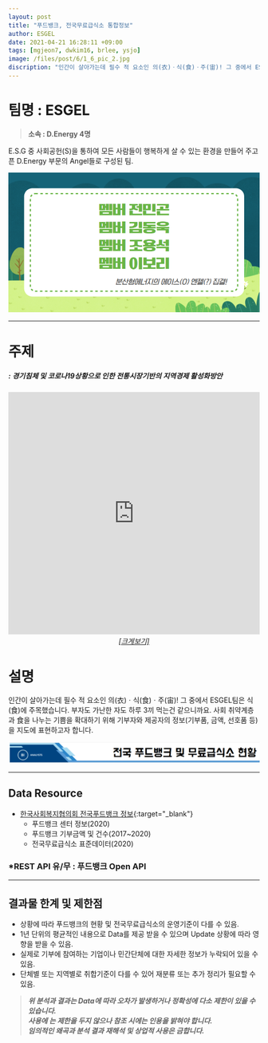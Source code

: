 ```yaml
---
layout: post
title: "푸드뱅크, 전국무료급식소 통합정보"
author: ESGEL
date: 2021-04-21 16:28:11 +09:00
tags: [mgjeon7, dwkim16, brlee, ysjo]
image: /files/post/6/1_6_pic_2.jpg
discription: "인간이 살아가는데 필수 적 요소인 의(衣)ㆍ식(食)ㆍ주(宙)! 그 중에서 ESGEL팀은 식(食)에 주목했습니다. 부자도 가난한 자도 하루 3끼 먹는건 같으니까요. 사회 취약계층과 食을 나누는 기쁨을 확대하기 위해 기부자와 제공자의 정보(기부품, 금액, 선호품 등)을 지도에 표현하고자 합니다."
---
```



# 팀명 : ESGEL

> **소속 : D.Energy 4명**

E.S.G 중 사회공헌(S)을 통하여 모든 사람들이 행복하게 살 수 있는 환경을 만들어 주고픈 D.Energy 부문의 Angel들로 구성된 팀.

![](/files/post/6/1_6_2.png)

----------------------------------------------------------------------------------------

# 주제 
##### : 경기침체 및 코로나19상황으로 인한 전통시장기반의 지역경제 활성화방안 
<div class="post-powerbi">
	<iframe class="post-powerbi-iframe" width="100%" height="486" src="https://app.powerbi.com/view?r=eyJrIjoiOWUzMmVhYTctMDM2NS00ODk3LTgxNjEtYmQ0OTlmMWI2OTljIiwidCI6IjJiNmNjMDkxLTQzNTgtNDBiNS04MmJmLTdlZGIyMjU0OGU2ZCJ9&pageName=ReportSection36a685025a784300003b" frameborder="0" allowFullScreen="true"></iframe>
</div>
<span style="color:blue; font-style:italic;"><a href="https://app.powerbi.com/view?r=eyJrIjoiOWUzMmVhYTctMDM2NS00ODk3LTgxNjEtYmQ0OTlmMWI2OTljIiwidCI6IjJiNmNjMDkxLTQzNTgtNDBiNS04MmJmLTdlZGIyMjU0OGU2ZCJ9&pageName=ReportSection36a685025a784300003b" target="_blank"><center>[크게보기]</center></a></span>

# 설명

인간이 살아가는데 필수 적 요소인 의(衣)ㆍ식(食)ㆍ주(宙)! 그 중에서 ESGEL팀은 식(食)에 주목했습니다. 부자도 가난한 자도 하루 3끼 먹는건 같으니까요. 사회 취약계층과 食을 나누는 기쁨을 확대하기 위해 기부자와 제공자의 정보(기부품, 금액, 선호품 등)을 지도에 표현하고자 합니다.

![](/files/post/6/1_image_1.png)

----------------------------------------------------------------------------------------

## Data Resource

- [한국사회복지협의회 전국푸드뱅크 정보](http://apis.data.go.kr/B460014/foodBankInfoService2){:target="_blank"}
   - 푸드뱅크 센터 정보(2020) 
   - 푸드뱅크 기부금액 및 건수(2017~2020) 
   - 전국무료급식소 표준데이터(2020)

### *REST API 유/무 : 푸드뱅크 Open API

----------------------------------------------------------------------------------------

## 결과물 한계 및 제한점

- 상황에 따라 푸드뱅크의 현황 및 전국무료급식소의 운영기준이 다를 수 있음.
- 1년 단위의 평균적인 내용으로 Data를 제공 받을 수 있으며 Update 상황에 따라 영향을 받을 수 있음.
- 실제로 기부에 참여하는 기업이나 민간단체에 대한 자세한 정보가 누락되어 있을 수 있음.
- 단체별 또는 지역별로 취합기준이 다를 수 있어 재분류 또는 추가 정리가 필요할 수 있음.

> *__위 분석과 결과는 Data에 따라 오차가 발생하거나 정확성에 다소 제한이 있을 수 있습니다. <br> 사용에 는 제한을 두지 않으나 참조 시에는 인용을 밝혀야 합니다. <br> 임의적인 왜곡과 분석 결과 재해석 및 상업적 사용은 금합니다.__*
